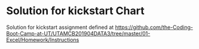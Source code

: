 # Solution for kickstart Chart

Solution for kickstart assignment defined at  https://github.com/the-Coding-Boot-Camp-at-UT/UTAMCB201904DATA3/tree/master/01-Excel/Homework/Instructions  
